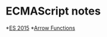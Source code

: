 # ECMAScript notes

*[ES 2015](https://github.com/EricDosReis/es-notes/blob/master/ES2015.md)
  *[Arrow Functions](https://github.com/EricDosReis/es-notes/blob/master/ES2015.md#arrow-functions)
